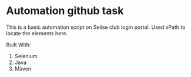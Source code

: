 # Automation github task

This is a basic automation script on Selise club login portal. Used xPath to locate the elements here.

Built With: 
1. Selenium
2. Java
3. Maven
